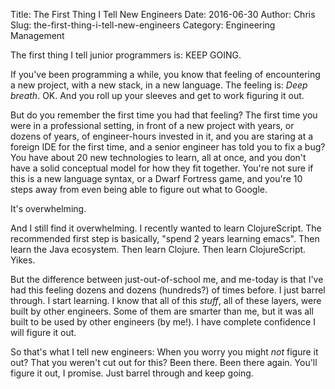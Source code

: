 Title: The First Thing I Tell New Engineers
Date: 2016-06-30
Author: Chris
Slug: the-first-thing-i-tell-new-engineers
Category: Engineering Management

The first thing I tell junior programmers is: KEEP GOING.

If you've been programming a while, you know that feeling of
encountering a new project, with a new stack, in a new language. The
feeling is: *Deep breath*. OK. And you roll up your sleeves and get to
work figuring it out.

But do you remember the first time you had that feeling? The first
time you were in a professional setting, in front of a new project
with years, or dozens of years, of engineer-hours invested in it, and
you are staring at a foreign IDE for the first time, and a senior
engineer has told you to fix a bug?  You have about 20 new
technologies to learn, all at once, and you don't have a solid
conceptual model for how they fit together. You're not sure if this is
a new language syntax, or a Dwarf Fortress game, and you're 10 steps
away from even being able to figure out what to Google.

It's overwhelming.

And I still find it overwhelming. I recently wanted to learn
ClojureScript. The recommended first step is basically, "spend 2 years
learning emacs". Then learn the Java ecosystem. Then learn
Clojure. Then learn ClojureScript. Yikes.

But the difference between just-out-of-school me, and me-today is that
I've had this feeling dozens and dozens (hundreds?) of times before. I
just barrel through. I start learning. I know that all of this
*stuff*, all of these layers, were built by other engineers. Some of
them are smarter than me, but it was all built to be used by other
engineers (by me!). I have complete confidence I will figure it out.

So that's what I tell new engineers: When you worry you might *not*
figure it out? That you weren't cut out for this? Been there. Been
there again. You'll figure it out, I promise. Just barrel through and
keep going.
